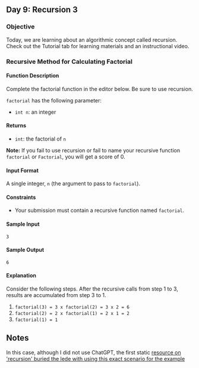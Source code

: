 ## Day 9: Recursion 3

### Objective

Today, we are learning about an algorithmic concept called recursion. Check out the Tutorial tab for learning materials and an instructional video.

### Recursive Method for Calculating Factorial

#### Function Description

Complete the factorial function in the editor below. Be sure to use recursion.

`factorial` has the following parameter:

- `int n`: an integer

#### Returns

- `int`: the factorial of `n`

**Note:** If you fail to use recursion or fail to name your recursive function `factorial` or `Factorial`, you will get a score of 0.

#### Input Format

A single integer, `n` (the argument to pass to `factorial`).

#### Constraints

- Your submission must contain a recursive function named `factorial`.

#### Sample Input

```
3
```

#### Sample Output

```
6
```

#### Explanation

Consider the following steps. After the recursive calls from step 1 to 3, results are accumulated from step 3 to 1.

1. `factorial(3) = 3 x factorial(2) = 3 x 2 = 6`
2. `factorial(2) = 2 x factorial(1) = 2 x 1 = 2`
3. `factorial(1) = 1`


## Notes

In this case, although I did not use ChatGPT, the first static [resource on 'recursion' buried the lede with using this exact scenario for the example](./https://www.programiz.com/python-programming/recursion)